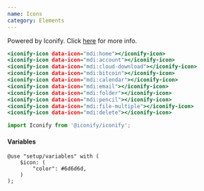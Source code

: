```yaml
---
name: Icons
category: Elements
---
```


Powered by Iconify. Click [here](https://iconify.design/icon-sets/mdi/) for more info.

```icons.html
<iconify-icon data-icon="mdi:home"></iconify-icon>
<iconify-icon data-icon="mdi:account"></iconify-icon>
<iconify-icon data-icon="mdi:cloud-download"></iconify-icon>
<iconify-icon data-icon="mdi:bitcoin"></iconify-icon>
<iconify-icon data-icon="mdi:calendar"></iconify-icon>
<iconify-icon data-icon="mdi:email"></iconify-icon>
<iconify-icon data-icon="mdi:folder"></iconify-icon>
<iconify-icon data-icon="mdi:pencil"></iconify-icon>
<iconify-icon data-icon="mdi:file-multiple"></iconify-icon>
<iconify-icon data-icon="mdi:delete"></iconify-icon>
```
```icons.js
import Iconify from '@iconify/iconify';
```

#### Variables
```
@use "setup/variables" with (
    $icon: (
        "color": #6d6d6d,
    )
);
```